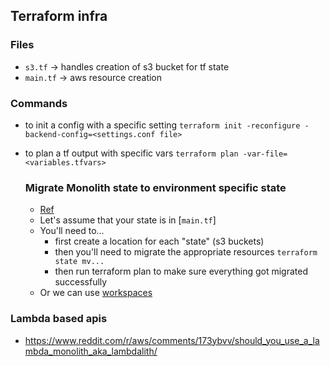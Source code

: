 ## Terraform infra

### Files

- `s3.tf` -> handles creation of s3 bucket for tf state
- `main.tf` -> aws resource creation

### Commands

- to init a config with a specific setting
  `terraform init -reconfigure -backend-config=<settings.conf file>`

- to plan a tf output with specific vars
  `terraform plan -var-file=<variables.tfvars>`

  ### Migrate Monolith state to environment specific state

  - [Ref](https://dev.to/ewsct/breaking-down-terraform-monolith-into-multiple-environments-fcg)
  - Let's assume that your state is in [`main.tf`]
  - You'll need to...
    - first create a location for each "state" (s3 buckets)
    - then you'll need to migrate the appropriate resources `terraform state mv...`
    - then run terraform plan to make sure everything got migrated successfully
  - Or we can use [workspaces](https://developer.hashicorp.com/terraform/tutorials/modules/organize-configuration#separate-states)

### Lambda based apis

- https://www.reddit.com/r/aws/comments/173ybvv/should_you_use_a_lambda_monolith_aka_lambdalith/

